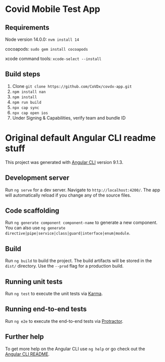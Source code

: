 # Covid Mobile Test App

## Requirements
Node version 14.0.0:
`nvm install 14`

cocoapods:
`sudo gem install cocoapods`

xcode command tools:
`xcode-select --install`


## Build steps
1. Clone 
`git clone https://github.com/CoVDx/covdx-app.git`
2. `npm install nan`
3. `npm install`
4. `npm run build`
5. `npx cap sync`
6. `npx cap open ios`
7. Under Signing & Capabilities, verify team and bundle ID

# Original default Angular CLI readme stuff 
This project was generated with [Angular CLI](https://github.com/angular/angular-cli) version 9.1.3.

## Development server

Run `ng serve` for a dev server. Navigate to `http://localhost:4200/`. The app will automatically reload if you change any of the source files.

## Code scaffolding

Run `ng generate component component-name` to generate a new component. You can also use `ng generate directive|pipe|service|class|guard|interface|enum|module`.

## Build

Run `ng build` to build the project. The build artifacts will be stored in the `dist/` directory. Use the `--prod` flag for a production build.

## Running unit tests

Run `ng test` to execute the unit tests via [Karma](https://karma-runner.github.io).

## Running end-to-end tests

Run `ng e2e` to execute the end-to-end tests via [Protractor](http://www.protractortest.org/).

## Further help

To get more help on the Angular CLI use `ng help` or go check out the [Angular CLI README](https://github.com/angular/angular-cli/blob/master/README.md).
